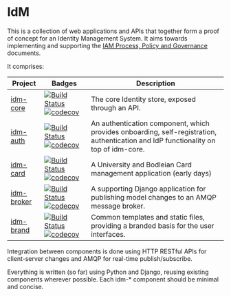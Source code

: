 # IdM

This is a collection of web applications and APIs that together form a proof of
concept for an Identity Management System. It aims towards implementing and
supporting the [IAM Process, Policy and
Governance](https://ox-it.github.io/iam-ppg) documents.

It comprises:

Project | Badges | Description
--- | --- | ---
[idm-core](https://github.com/alexsdutton/idm-core) | [![Build Status](https://travis-ci.org/alexsdutton/idm-core.svg?branch=master)](https://travis-ci.org/alexsdutton/idm-core) [![codecov](https://codecov.io/gh/alexsdutton/idm-core/branch/master/graph/badge.svg)](https://codecov.io/gh/alexsdutton/idm-core) | The core Identity store, exposed through an API.
[idm-auth](https://github.com/alexsdutton/idm-auth) | [![Build Status](https://travis-ci.org/alexsdutton/idm-auth.svg?branch=master)](https://travis-ci.org/alexsdutton/idm-auth) [![codecov](https://codecov.io/gh/alexsdutton/idm-auth/branch/master/graph/badge.svg)](https://codecov.io/gh/alexsdutton/idm-auth) | An authentication component, which provides onboarding, self-registration, authentication and IdP functionality on top of idm-core.
[idm-card](https://github.com/alexsdutton/idm-card) | [![Build Status](https://travis-ci.org/alexsdutton/idm-card.svg?branch=master)](https://travis-ci.org/alexsdutton/idm-card) [![codecov](https://codecov.io/gh/alexsdutton/idm-card/branch/master/graph/badge.svg)](https://codecov.io/gh/alexsdutton/idm-card) | A University and Bodleian Card management application (early days)
[idm-broker](https://github.com/alexsdutton/idm-broker) | [![Build Status](https://travis-ci.org/alexsdutton/idm-broker.svg?branch=master)](https://travis-ci.org/alexsdutton/idm-broker) [![codecov](https://codecov.io/gh/alexsdutton/idm-broker/branch/master/graph/badge.svg)](https://codecov.io/gh/alexsdutton/idm-broker) | A supporting Django application for publishing model changes to an AMQP message broker.
[idm-brand](https://github.com/alexsdutton/idm-brand) | [![Build Status](https://travis-ci.org/alexsdutton/idm-brand.svg?branch=master)](https://travis-ci.org/alexsdutton/idm-brand) [![codecov](https://codecov.io/gh/alexsdutton/idm-brand/branch/master/graph/badge.svg)](https://codecov.io/gh/alexsdutton/idm-brand) | Common templates and static files, providing a branded basis for the user interfaces.

Integration between components is done using HTTP RESTful APIs for
client-server changes and AMQP for real-time publish/subscribe.

Everything is written (so far) using Python and Django, reusing existing
components wherever possible. Each idm-\* component should be minimal and
concise.

